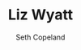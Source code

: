 ---
title: "Liz Wyatt"
layout: "post"
year: "2024"
featured: "/images/photography/people/portraits/lizwyatt/lizwyatt9.jpg"
rank: 9990
images:
  - "/images/photography/people/portraits/lizwyatt/lizwyatt1.jpg"
  - "/images/photography/people/portraits/lizwyatt/lizwyatt14.jpg"
  - "/images/photography/people/portraits/lizwyatt/lizwyatt11.jpg"
  - "/images/photography/people/portraits/lizwyatt/lizwyatt20.jpg"
  - "/images/photography/people/portraits/lizwyatt/lizwyatt27.jpg"
  - "/images/photography/people/portraits/lizwyatt/lizwyatt33.jpg"
  - "/images/photography/people/portraits/lizwyatt/lizwyatt34.jpg"
GalleryColumns: 2
darkmode: true

Showtitle: true
Showdescription: true
Showauthor: true
Showyear: true
Showlinks: true

description: |
   Liz Wyatt is a Wellington based Actor and in 2024 I had the pleasure of photographing her in the Wellington Botanic Gardens which is by far my favourite place to have one on one photoshoots like these. I'm rather proud with how some of these photos came out.
descriptionLabel: "About"
author: "Seth Copeland"
authorLabel: "Author"
year: "2024"
yearLabel: "Year"
links: |
    [Instagram](https://instagram.com/altfullstop) 
    <br> [YouTube](https://youtube.com/@altfullstop)
linksLabel: "Links"

titleFontSize: "32px"
titleFontWeight: "bold"
descriptionFontSize: "18px"
descriptionFontWeight: "bold"
descriptionLabelFontSize: "16px"
descriptionLabelFontWeight: "600"
authorFontSize: "18px"
authorFontWeight: "bold"
authorLabelFontSize: "16px"
authorLabelFontWeight: "600"
yearFontSize: "18px"
yearFontWeight: "bold"
yearLabelFontSize: "16px"
yearLabelFontWeight: "600"
linksFontSize: "18px"
linksFontWeight: "400"
linksLabelFontSize: "16px"
linksLabelFontWeight: "600"
---